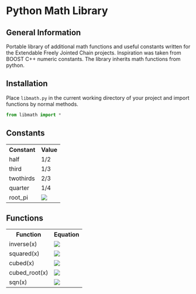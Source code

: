 Python Math Library
===================


General Information
-------------------

Portable library of additional math functions and useful constants written for the Extendable Freely Jointed Chain projects. Inspiration was taken from BOOST C++ numeric constants. The library inherits math functions from python.


Installation
------------

Place `libmath.py` in the current working directory of your project and import functions by normal methods. 

```python
from libmath import *
```

Constants
---------

<table>
  <tr>
    <th>Constant</th><th>Value</th>
  </tr>
  <tr>
    <td>half</td><td>1/2</td>
  </tr>
  <tr>
    <td>third</td><td>1/3</td>
  </tr>
  <tr>
    <td>twothirds</td><td>2/3</td>
  </tr>
  <tr>
    <td>quarter</td><td>1/4</td>
  </tr>
  <tr>
    <td>root_pi</td><td><img src="http://latex.codecogs.com/svg.latex?\sqrt\pi" border="0"/></td>
  </tr>
</table>

Functions
---------

<table align="center">
  <tr>
    <th>Function</th><th>Equation</th>
  </tr>
  <tr>
    <td>inverse(x)</td><td><img src="http://latex.codecogs.com/svg.latex?\frac{1}{x}" border="0"/></td>
  </tr>
  <tr>
    <td>squared(x)</td><td><img src="http://latex.codecogs.com/svg.latex?x^2" border="0"/></td>
  </tr>
  <tr>
    <td>cubed(x)</td><td><img src="http://latex.codecogs.com/svg.latex?x^3" border="0"/></td>
  </tr>
  <tr>
    <td>cubed_root(x)</td><td><img src="http://latex.codecogs.com/svg.latex?x^\frac{1}{3}" border="0"/></td>
  </tr>
  <tr>
    <td>sqn(x)</td><td><img src="http://latex.codecogs.com/svg.latex?\frac{x}{|x|}" border="0"/></td>
  </tr>
</table>
